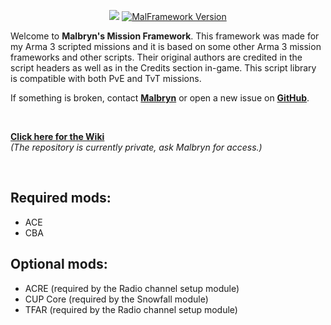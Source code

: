 <p align="center">
  <img src="https://i.imgur.com/Lq5Do49.png">
  <a href="https://github.com/Malbryn/MalFramework/releases/tag/v1.10.0">
    <img src="https://img.shields.io/badge/Version-1.10.0-brightgreen" alt="MalFramework Version">
  </a>
</p>

Welcome to **Malbryn's Mission Framework**. This framework was made for my Arma 3 scripted missions and it is based on some other Arma 3 mission frameworks and other scripts. Their original authors are credited in the script headers as well as in the Credits section in-game. This script library is compatible with both PvE and TvT missions.

If something is broken, contact **[Malbryn](https://www.fkgaming.eu/profile/4189-malbryn/)** or open a new issue on **[GitHub](https://github.com/Malbryn/MalFramework/issues)**.

</br>

**[Click here for the Wiki](https://github.com/Malbryn/MalFramework/wiki)**<br/>
*(The repository is currently private, ask Malbryn for access.)*<br/>

</br>

## Required mods:
 - ACE
 - CBA

## Optional mods:
 - ACRE (required by the Radio channel setup module)
 - CUP Core (required by the Snowfall module)
 - TFAR (required by the Radio channel setup module)
